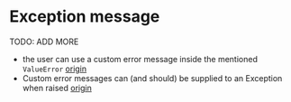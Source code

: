 # Exception message

TODO: ADD MORE

- the user can use a custom error message inside the mentioned `ValueError` [origin](./exercise-concepts/variable-length-quantity.md)
- Custom error messages can (and should) be supplied to an Exception when raised [origin](./exercise-concepts/hamming.md)
